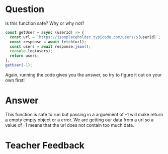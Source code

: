 # Question

Is this function safe? Why or why not?

```js
const getUser = async (userId) => {
  const url = `https://jsonplaceholder.typicode.com/users/${userId}`;
  const response = await fetch(url);
  const users = await response.json();
  console.log(users);
  return users;
};
getUser(-1);
```

Again, running the code gives you the answer, so try to figure it out on your own first!

# Answer

This function is safe to run but passing in a arguement of -1 will make return a empty empty object or a error. We are getting our data from a url so a value of -1 means that the url does not contain too much data.

# Teacher Feedback
